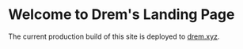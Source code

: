 # Welcome to Drem's Landing Page

The current production build of this site is deployed to [drem.xyz](https://www.drem.xyz).
